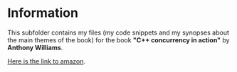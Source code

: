 Information
===========

This subfolder contains my files 
(my code snippets and my synopses about the main themes of the book) 
for the book  **"C++ concurrency in action"** 
by **Anthony Williams**.
 
[Here is the link to amazon](http://www.amazon.com/C-Concurrency-Action-Practical-Multithreading/dp/1933988770). 

